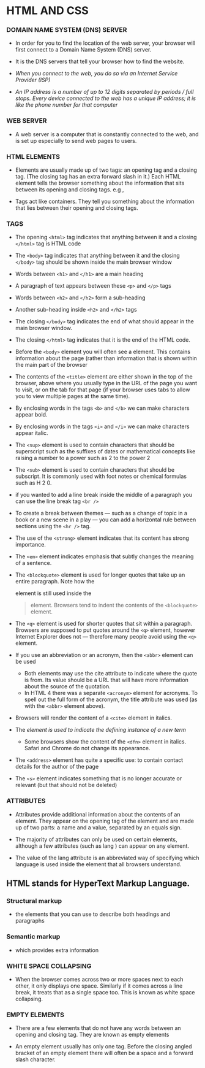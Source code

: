# HTML AND CSS 


### DOMAIN NAME SYSTEM (DNS) SERVER

- In order for you to find the location of the web server, your browser will first connect to a Domain Name System (DNS) server.

- It is the DNS servers that tell your browser how to find the website.

- *When you connect to the web, you do so via an Internet Service Provider (ISP)*

- *An IP address is a number of up to 12 digits separated by periods / full stops. Every device connected to the web has a unique IP address; it is like the phone number for
   that computer*

### WEB SERVER 

- A web server is a computer that is constantly connected to the web, and is set up especially to send web pages to users.


### HTML ELEMENTS

- Elements are usually made up of two tags: an opening tag and a closing tag. (The closing tag has an extra forward slash in it.) Each HTML element tells the browser something
  about the information that sits between its opening and closing tags. e.g </h>, <p>

- Tags act like containers. They tell you something about the information that lies between their opening and closing tags.

### TAGS

- The opening `<html>` tag indicates that anything between it and a closing `</html>` tag is HTML code

- The `<body>` tag indicates that anything between it and the closing `</body>` tag should be shown inside the main browser window

- Words between `<h1>` and `</h1>` are a main heading

- A paragraph of text appears between these `<p>` and `</p>` tags

- Words between `<h2>` and `</h2>` form a sub-heading

- Another sub-heading inside `<h2>` and `</h2>` tags

- The closing `</body>` tag indicates the end of what should appear in the main browser window.

- The closing `</html>` tag indicates that it is the end of the HTML code.

- Before the `<body>` element you will often see a <head> element. This contains information about the page (rather than information that is shown within the main part of the 
  browser

- The contents of the `<title>` element are either shown in the top of the browser, above where you usually type in the URL of the page you want to visit, or on the tab for that
  page (if your browser uses tabs to allow you to view multiple pages at the same time).

- By enclosing words in the tags `<b>` and `</b>` we can make characters appear bold.

- By enclosing words in the tags `<i>` and `</i>` we can make characters appear italic.

- The `<sup>` element is used to contain characters that should be superscript such as the suffixes of dates or mathematical concepts like raising a number to a power such
  as 2 to the power 2 

- The `<sub>` element is used to contain characters that should be subscript. It is commonly used with foot notes or chemical formulas such as H 2 0.

- if you wanted to add a line break inside the middle of a paragraph you can use the line break tag `<br />`

- To create a break between themes — such as a change of topic in a book or a new scene in a play — you can add a horizontal rule between sections using the `<hr />` tag.

- The use of the `<strong>` element indicates that its content has strong importance.

- The `<em>` element indicates emphasis that subtly changes the meaning of a sentence.

- The `<blockquote>` element is used for longer quotes that take up an entire paragraph. Note how the <p> element is still used inside the <blockquote> element. Browsers tend to 
  indent the contents of the `<blockquote>` element.

- The `<q>` element is used for shorter quotes that sit within a paragraph. Browsers are supposed to put quotes around the `<q>` element, however Internet Explorer does not —
  therefore many people avoid using the `<q>` element.

- If you use an abbreviation or an acronym, then the `<abbr>` element can be used
  - Both elements may use the cite attribute to indicate where the quote is from. Its value should be a URL that will have more information about the source of the quotation. 
  - In HTML 4 there was a separate `<acronym>` element for acronyms. To spell out the full form of the acronym, the title attribute was used (as with the `<abbr>` element above).

- Browsers will render the content of a `<cite>` element in italics.

- The <dfn> element is used to indicate the defining instance of a new term 
  - Some browsers show the content of the `<dfn>` element in italics. Safari and Chrome do not change its appearance.

- The `<address>` element has quite a specific use: to contain contact details for the author of the page

- The `<s>` element indicates something that is no longer accurate or relevant (but that should not be deleted)
### ATTRIBUTES

- Attributes provide additional information about the contents of an element. They appear on the opening tag of the element and are made up of two parts: a name and a value,
  separated by an equals sign.

- The majority of attributes can only be used on certain elements, although a few attributes (such as lang ) can appear on any element.

- The value of the lang attribute is an abbreviated way of specifying which language is used inside the element that all browsers understand.


## HTML stands for HyperText Markup Language.


### Structural markup
- the elements that you can use to describe both headings and paragraphs


### Semantic markup
-  which provides extra information


### WHITE SPACE COLLAPSING
- When the browser comes across two or more spaces next to each other, it only displays one space. Similarly if it comes across a line break, it treats that as a single
  space too. This is known as white space collapsing.

### EMPTY ELEMENTS

- There are a few elements that do not have any words between an opening and closing tag. They are known as empty elements

- An empty element usually has only one tag. Before the closing angled bracket of an empty element there will often be a space and a forward slash character.
